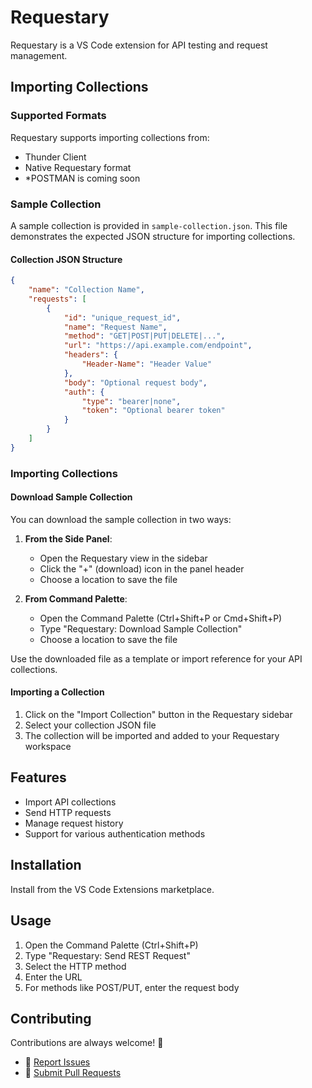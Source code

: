 # Requestary

Requestary is a VS Code extension for API testing and request management.

## Importing Collections

### Supported Formats

Requestary supports importing collections from:
- Thunder Client
- Native Requestary format 
- *POSTMAN is coming soon

### Sample Collection

A sample collection is provided in `sample-collection.json`. This file demonstrates the expected JSON structure for importing collections.

#### Collection JSON Structure

```json
{
    "name": "Collection Name",
    "requests": [
        {
            "id": "unique_request_id",
            "name": "Request Name",
            "method": "GET|POST|PUT|DELETE|...",
            "url": "https://api.example.com/endpoint",
            "headers": {
                "Header-Name": "Header Value"
            },
            "body": "Optional request body",
            "auth": {
                "type": "bearer|none",
                "token": "Optional bearer token"
            }
        }
    ]
}
```

### Importing Collections

#### Download Sample Collection

You can download the sample collection in two ways:

1. **From the Side Panel**:
   - Open the Requestary view in the sidebar
   - Click the "+" (download) icon in the panel header
   - Choose a location to save the file

2. **From Command Palette**:
   - Open the Command Palette (Ctrl+Shift+P or Cmd+Shift+P)
   - Type "Requestary: Download Sample Collection"
   - Choose a location to save the file

Use the downloaded file as a template or import reference for your API collections.

#### Importing a Collection

1. Click on the "Import Collection" button in the Requestary sidebar
2. Select your collection JSON file
3. The collection will be imported and added to your Requestary workspace

## Features

- Import API collections
- Send HTTP requests
- Manage request history
- Support for various authentication methods

## Installation

Install from the VS Code Extensions marketplace.

## Usage

1. Open the Command Palette (Ctrl+Shift+P)
2. Type "Requestary: Send REST Request"
3. Select the HTTP method
4. Enter the URL
5. For methods like POST/PUT, enter the request body

## Contributing

Contributions are always welcome! 🎉  

- 🐛 [Report Issues](https://github.com/requestary/vscode-requestary/issues)  
- 🔀 [Submit Pull Requests](https://github.com/requestary/vscode-requestary/pulls)

